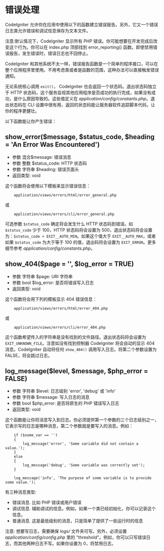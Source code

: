# 错误处理

CodeIgniter 允许你在应用中使用以下的函数建立错误报告。另外，它又一个错误日志类允许错误和调试信息保存为文本文件。

注意:默认情况下，CodeIgniter 显示所有 PHP 错误。你可能想要在开发完成后改变这个行为。你可以在 index.php 顶部找到 error_reporting() 函数。即使禁用错误报告，发生错误时，错误日志也不回停止。

CodeIgniter 和其他系统不太一样，错误报告函数是一个简单的程序接口，可以在整个应用程序里使用。不用考虑类或者是函数的范围，这种办法可以直接触发错误通知。

无论系统核心调用 `exit()`， CodeIgniter 也会返回一个状态码。退出状态码独立于 HTTP 状态码，这个服务监视其他应用程序是否成功的执行完成，如果没有成功，是什么原因导致的。这些值定义在 *application/config/constants.php*。退出状态码在 CLI 设置中很有用，返回的状态码能让服务器软件追踪脚本代码，让你的程序更健壮。

以下函数能让你产生错误：

## show_error($message, $status_code, $heading = 'An Error Was Encountered')

* 参数 混合$message: 错误消息
* 参数 整数	$status_code: HTTP 状态码
* 参数 字符串	$heading: 错误页面头
* 返回类型:	void

这个函数将会使用以下模板来显示错误信息：

		application/views/errors/html/error_general.php

或

		application/views/errors/cli/error_general.php


可选参数 `$status_code` 确定将会发生什么 HTTP 状态码到错误。如 `$status_code` 少于 100，HTTP 状态码将会设置为 500，退出状态码将会设置为：`$status_code + EXIT__AUTO_MIN`。如果这个值大于 `EXIT__AUTO_MAX`，或者如果 `$status_code` 为大于等于 100 的值，退出码将会设置为 `EXIT_ERROR`。更多细节参考 *application/config/constants.php*。

## show_404($page = '', $log_error = TRUE)

* 参数 字符串	$page: URI 字符串
* 参数	bool	$log_error: 是否将错误写入日志
* 返回类型:	void

这个函数将会用下列的模板显示 404 错误信息：

		application/views/errors/html/error_404.php

或

		application/views/errors/cli/error_404.php

这个函数希望传入的字符串是没有找到的文件路径。退出状态码将会设置为 `EXIT_UNKNOWN_FILE`。注意如没有找到控制器 CodeIgniter 将会自动的显示 404 消息。CodeIgniter 自动将任何 `show_404()` 调用写入日志。将第二个参数设置为 FALSE，将会跳过日志。

## log_message($level, $message, $php_error = FALSE)

* 参数 字符串	$level: 日志级别 'error', 'debug' 或 'info'
* 参数 字符串	$message: 写入日志的消息
* 参数	bool	$php_error: 是否将原生的 PHP 错误写入日志
* 返回类型:	void

这个函数能让你将消息写入到日志。你必须提供第一个参数的三个日志级别之一，它表示写的日志是哪种消息，第二个参数就是要写入的消息。例如：

		if ($some_var == '')
		{
			log_message('error', 'Some variable did not contain a value.');
		}
		else
		{
			log_message('debug', 'Some variable was correctly set');
		}

		log_message('info', 'The purpose of some variable is to provide some value.');

有三种消息类型:

* 错误消息. 比如 PHP 错误或用户错误
* 调试信息. 辅助调试的信息。例如，如果一个类已经初始化，你可以记录这个信息。
* 普通消息. 这是最低级别的消息，只是简单了提供了一些运行时的信息

注意:  想要写日志，需要确保 *logs/* 文件夹可写。另外，必须设置 *application/config/config.php* 里的 "threshold"。例如，你可以只写错误日志，而其他两种日志不写。如果你设置为 0，将禁用日志。
